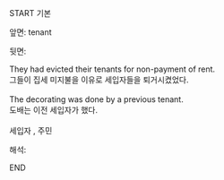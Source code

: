 START
기본

앞면:
tenant


뒷면:
<div>They had evicted their tenants for non-payment of rent. </div><div>그들이 집세 미지불을 이유로 세입자들을 퇴거시켰었다.</div><div><br></div><div><div>The decorating was done by a previous tenant. </div><div><div>도배는 이전 세입자가 했다.</div></div></div><div><br></div><div>세입자 , 주민</div>


해석:

END
